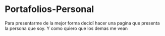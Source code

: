 # Portafolios-Personal
 Para presentarme de la mejor forma decidí hacer una pagina que presenta la persona que soy. Y como quiero que los demas me vean
